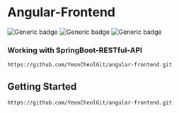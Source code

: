 # Angular-Frontend 
![Generic badge](https://img.shields.io/badge/npm-7.11.2-red.svg)
![Generic badge](https://img.shields.io/badge/node-16.1.0-green.svg)
![Generic badge](https://img.shields.io/badge/@angular/material-8.1.3-blue.svg)


### Working with SpringBoot-RESTful-API
```
https://github.com/YeonCheolGit/angular-frontend.git
```

## Getting Started
```
https://github.com/YeonCheolGit/angular-frontend.git
```
